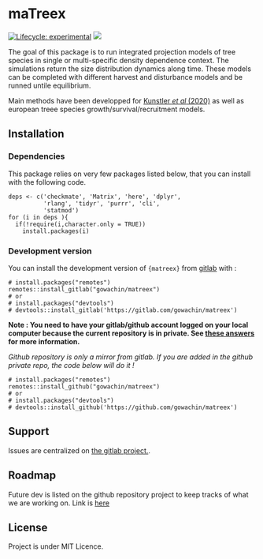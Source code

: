 # maTreex

<!-- badges: start -->

[![Lifecycle:
experimental](https://img.shields.io/badge/lifecycle-experimental-orange.svg)](https://www.tidyverse.org/lifecycle/#experimental)
[![](https://img.shields.io/badge/devel%20version-0.0.0.9000-blue.svg)](https://gitlab.com/gowachin/matreex)

<!-- badges: end -->

The goal of this package is to run integrated projection models of tree species in single or multi-specific density dependence context. The simulations return the size distribution dynamics along time. These models can be completed with different harvest and disturbance models and be runned untile equilibrium.

Main methods have been developped for [Kunstler *et al* (2020)](https://doi.org/10.1111/1365-2745.13533) as well as european treee species growth/survival/recruitment models.

## Installation

### Dependencies

This package relies on very few packages listed below, that you can install with the following code.

```
deps <- c('checkmate', 'Matrix', 'here', 'dplyr', 
          'rlang', 'tidyr', 'purrr', 'cli', 
          'statmod')
for (i in deps ){
  if(!require(i,character.only = TRUE))
    install.packages(i)
```

### Development version

You can install the development version of `{matreex}` from [gitlab](https://gitlab.com/gowachin/matreex) with :

```
# install.packages("remotes")
remotes::install_gitlab("gowachin/matreex")
# or
# install.packages("devtools")
# devtools::install_gitlab('https://gitlab.com/gowachin/matreex')
```

**Note : You need to have your gitlab/github account logged on your local computer because the current repository is in private. See [these answers](https://stackoverflow.com/questions/21171142/how-to-install-r-package-from-private-repo-using-devtools-install-github) for more information.**

*Github repository is only a mirror from gitlab. If you are added in the github private repo, the code below will do it !*

```
# install.packages("remotes")
remotes::install_github("gowachin/matreex")
# or
# install.packages("devtools")
# devtools::install_github('https://github.com/gowachin/matreex')
```

## Support

Issues are centralized on [the gitlab project.](https://gitlab.com/gowachin/matreex/-/issues). 

## Roadmap

Future dev is listed on the github repository project to keep tracks of what we are working on.
Link is [here](https://github.com/gowachin/matreex/projects/1)

## License

Project is under MIT Licence.

<!--
## Suggestions for a good README
Every project is different, so consider which of these sections apply to yours. The sections used in the template are suggestions for most open source projects. Also keep in mind that while a README can be too long and detailed, too long is better than too short. If you think your README is too long, consider utilizing another form of documentation rather than cutting out information.

## Name
Choose a self-explaining name for your project.

## Description
Let people know what your project can do specifically. Provide context and add a link to any reference visitors might be unfamiliar with. A list of Features or a Background subsection can also be added here. If there are alternatives to your project, this is a good place to list differentiating factors.

## Badges
On some READMEs, you may see small images that convey metadata, such as whether or not all the tests are passing for the project. You can use Shields to add some to your README. Many services also have instructions for adding a badge.

## Visuals
Depending on what you are making, it can be a good idea to include screenshots or even a video (you'll frequently see GIFs rather than actual videos). Tools like ttygif can help, but check out Asciinema for a more sophisticated method.

## Installation
Within a particular ecosystem, there may be a common way of installing things, such as using Yarn, NuGet, or Homebrew. However, consider the possibility that whoever is reading your README is a novice and would like more guidance. Listing specific steps helps remove ambiguity and gets people to using your project as quickly as possible. If it only runs in a specific context like a particular programming language version or operating system or has dependencies that have to be installed manually, also add a Requirements subsection.

## Usage
Use examples liberally, and show the expected output if you can. It's helpful to have inline the smallest example of usage that you can demonstrate, while providing links to more sophisticated examples if they are too long to reasonably include in the README.

## Support
Tell people where they can go to for help. It can be any combination of an issue tracker, a chat room, an email address, etc.

## Roadmap
If you have ideas for releases in the future, it is a good idea to list them in the README.

## Contributing
State if you are open to contributions and what your requirements are for accepting them.

For people who want to make changes to your project, it's helpful to have some documentation on how to get started. Perhaps there is a script that they should run or some environment variables that they need to set. Make these steps explicit. These instructions could also be useful to your future self.

You can also document commands to lint the code or run tests. These steps help to ensure high code quality and reduce the likelihood that the changes inadvertently break something. Having instructions for running tests is especially helpful if it requires external setup, such as starting a Selenium server for testing in a browser.

## Authors and acknowledgment
Show your appreciation to those who have contributed to the project.

## License
For open source projects, say how it is licensed.

## Project status
If you have run out of energy or time for your project, put a note at the top of the README saying that development has slowed down or stopped completely. Someone may choose to fork your project or volunteer to step in as a maintainer or owner, allowing your project to keep going. You can also make an explicit request for maintainers.
-->

